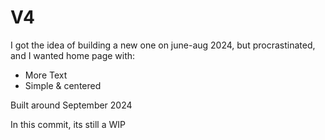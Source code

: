 # V4

I got the idea of building a new one on june-aug 2024, but procrastinated, and I wanted home page with:
- More Text
- Simple & centered 



Built around September 2024

In this commit, its still a WIP
